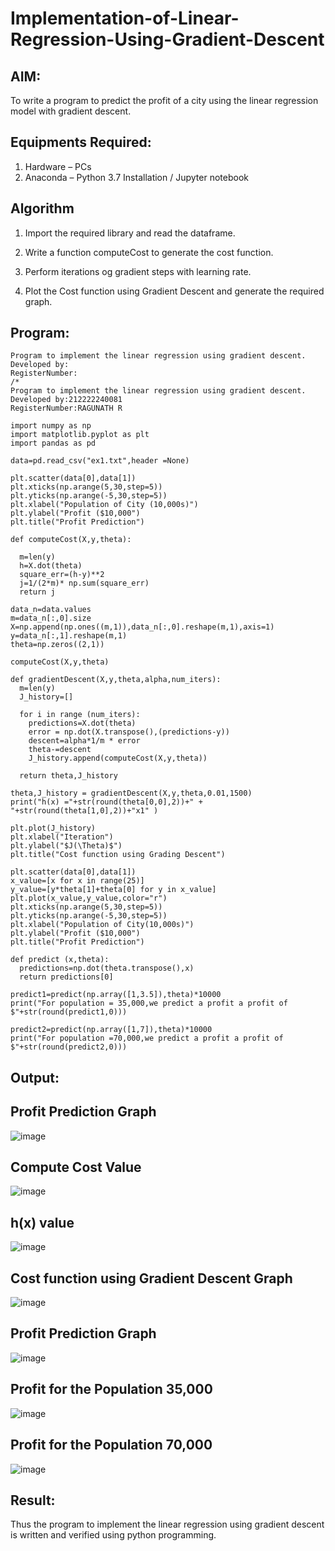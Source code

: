 # Implementation-of-Linear-Regression-Using-Gradient-Descent

## AIM:
To write a program to predict the profit of a city using the linear regression model with gradient descent.

## Equipments Required:
1. Hardware – PCs
2. Anaconda – Python 3.7 Installation / Jupyter notebook

## Algorithm
1. Import the required library and read the dataframe.

2. Write a function computeCost to generate the cost function.

3. Perform iterations og gradient steps with learning rate.

4. Plot the Cost function using Gradient Descent and generate the required graph.

## Program:
```
Program to implement the linear regression using gradient descent.
Developed by: 
RegisterNumber:
/*
Program to implement the linear regression using gradient descent.
Developed by:212222240081
RegisterNumber:RAGUNATH R

import numpy as np
import matplotlib.pyplot as plt
import pandas as pd

data=pd.read_csv("ex1.txt",header =None)

plt.scatter(data[0],data[1])
plt.xticks(np.arange(5,30,step=5))
plt.yticks(np.arange(-5,30,step=5))
plt.xlabel("Population of City (10,000s)")
plt.ylabel("Profit ($10,000")
plt.title("Profit Prediction")

def computeCost(X,y,theta):

  m=len(y)
  h=X.dot(theta)
  square_err=(h-y)**2
  j=1/(2*m)* np.sum(square_err)
  return j

data_n=data.values
m=data_n[:,0].size
X=np.append(np.ones((m,1)),data_n[:,0].reshape(m,1),axis=1)
y=data_n[:,1].reshape(m,1)
theta=np.zeros((2,1))

computeCost(X,y,theta)

def gradientDescent(X,y,theta,alpha,num_iters):
  m=len(y)
  J_history=[]

  for i in range (num_iters):
    predictions=X.dot(theta)
    error = np.dot(X.transpose(),(predictions-y))
    descent=alpha*1/m * error
    theta-=descent
    J_history.append(computeCost(X,y,theta))

  return theta,J_history  

theta,J_history = gradientDescent(X,y,theta,0.01,1500)
print("h(x) ="+str(round(theta[0,0],2))+" + "+str(round(theta[1,0],2))+"x1" )

plt.plot(J_history)
plt.xlabel("Iteration")
plt.ylabel("$J(\Theta)$")
plt.title("Cost function using Grading Descent")

plt.scatter(data[0],data[1])
x_value=[x for x in range(25)]
y_value=[y*theta[1]+theta[0] for y in x_value]
plt.plot(x_value,y_value,color="r")
plt.xticks(np.arange(5,30,step=5))
plt.yticks(np.arange(-5,30,step=5))
plt.xlabel("Population of City(10,000s)")
plt.ylabel("Profit ($10,000")
plt.title("Profit Prediction")

def predict (x,theta):
  predictions=np.dot(theta.transpose(),x)
  return predictions[0]

predict1=predict(np.array([1,3.5]),theta)*10000
print("For population = 35,000,we predict a profit a profit of $"+str(round(predict1,0)))

predict2=predict(np.array([1,7]),theta)*10000
print("For population =70,000,we predict a profit a profit of $"+str(round(predict2,0)))  
```

## Output:
## Profit Prediction Graph
![image](https://user-images.githubusercontent.com/113915622/230005086-af5b9246-3f6f-432f-9445-c7b02b4930c0.png)

## Compute Cost Value 
![image](https://user-images.githubusercontent.com/113915622/230005180-e4e65bf3-07a2-4404-808d-cd59b5fadb41.png)

## h(x) value
![image](https://user-images.githubusercontent.com/113915622/230005270-e56ee802-726e-4abc-8ae6-34acb83a8465.png)

## Cost function using Gradient Descent Graph
![image](https://user-images.githubusercontent.com/113915622/230005338-c53add0c-2910-4efe-b6ec-2ab107f1a25b.png)

## Profit Prediction Graph
![image](https://user-images.githubusercontent.com/113915622/230009186-9da7c2c5-3432-4be2-8e89-e7d1d4019dce.png)

## Profit for the Population 35,000
![image](https://user-images.githubusercontent.com/113915622/230005457-6eab3add-4c7c-48b4-a836-76fb8bdef66f.png)

## Profit for the Population 70,000
![image](https://user-images.githubusercontent.com/113915622/230005532-2d1350d3-d415-443d-9a1e-5d70bfceea54.png)

## Result:
Thus the program to implement the linear regression using gradient descent is written and verified using python programming.

